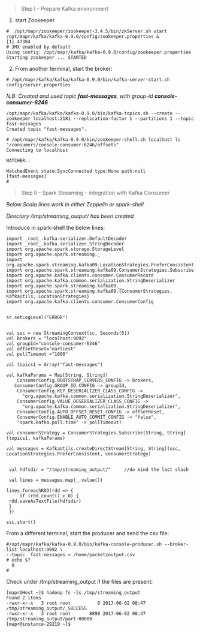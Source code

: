 


>Step I - Prepare Kafka environment


1) start Zookeeper

```
#  /opt/mapr/zookeeper/zookeeper-3.4.5/bin/zkServer.sh start /opt/mapr/kafka/kafka-0.9.0/config/zookeeper.properties &
[1] 47384
# JMX enabled by default
Using config: /opt/mapr/kafka/kafka-0.9.0/config/zookeeper.properties
Starting zookeeper ... STARTED
```
2) From another terminal, start the broker:

```
# /opt/mapr/kafka/kafka/kafka-0.9.0/bin/kafka-server-start.sh config/server.properties
```

<i> N.B: Created and used topic  <b>fast-messages</b>, with group-id <b>console-consumer-6246 </b> </i>
```
/opt/mapr/kafka/kafka/kafka-0.9.0/bin/kafka-topics.sh --create --zookeeper localhost:2181 --replication-factor 1 --partitions 1 --topic   fast-messages
Created topic "fast-messages".

```
```
# /opt/mapr/kafka/kafka-0.9.0/bin/zookeeper-shell.sh localhost ls "/consumers/console-consumer-6246/offsets"
Connecting to localhost

WATCHER::

WatchedEvent state:SyncConnected type:None path:null
[fast-messages]
#
```




>Step II - Spark Streaming - integration with Kafka Consumer

<i>Below Scala lines work in either Zeppelin or spark-shell </i>

<i> Directory /tmp/streaming_output/ has been created </i>

Introduce in spark-shell the below lines:

```
import _root_.kafka.serializer.DefaultDecoder
import _root_.kafka.serializer.StringDecoder
import org.apache.spark.storage.StorageLevel
import org.apache.spark.streaming._
import org.apache.spark.streaming.kafka09.LocationStrategies.PreferConsistent
import org.apache.spark.streaming.kafka09.ConsumerStrategies.Subscribe
import org.apache.kafka.clients.consumer.ConsumerRecord
import org.apache.kafka.common.serialization.StringDeserializer
import org.apache.spark.streaming.kafka09._
import org.apache.spark.streaming.kafka09.{ConsumerStrategies, KafkaUtils, LocationStrategies}
import org.apache.kafka.clients.consumer.ConsumerConfig


sc.setLogLevel("ERROR")


val ssc = new StreamingContext(sc, Seconds(5))
val brokers = "localhost:9092"
val groupId="console-consumer-6246"
val offsetReset="earliest"
val pollTimeout ="1000"

val topics1 = Array("fast-messages")

val kafkaParams = Map[String, String](
    ConsumerConfig.BOOTSTRAP_SERVERS_CONFIG -> brokers,
   ConsumerConfig.GROUP_ID_CONFIG -> groupId,
    ConsumerConfig.KEY_DESERIALIZER_CLASS_CONFIG ->
      "org.apache.kafka.common.serialization.StringDeserializer",
    ConsumerConfig.VALUE_DESERIALIZER_CLASS_CONFIG ->
      "org.apache.kafka.common.serialization.StringDeserializer",
    ConsumerConfig.AUTO_OFFSET_RESET_CONFIG -> offsetReset,
    ConsumerConfig.ENABLE_AUTO_COMMIT_CONFIG -> "false",
    "spark.kafka.poll.time" -> pollTimeout)

val consumerStrategy = ConsumerStrategies.Subscribe[String, String](topics1, kafkaParams)

val messages = KafkaUtils.createDirectStream[String, String](ssc, LocationStrategies.PreferConsistent, consumerStrategy)

 
 val hdfsdir = "/tmp/streaming_output/"     //do mind the last slash 

 val lines = messages.map(_.value())

lines.foreachRDD(rdd => {
     if (rdd.count() > 0) {
 rdd.saveAsTextFile(hdfsdir)
 }
 })

ssc.start()
```

From a different terminal, start the producer and send the csv file:

```
#/opt/mapr/kafka/kafka-0.9.0/bin/kafka-console-producer.sh --broker-list localhost:9092 \
--topic  fast-messages < /home/packetzoutput.csv
# echo $?
  0
#
```

Check under /tmp/streaming_output if the files are present:

```
[mapr@Host ~]$ hadoop fs -ls /tmp/streaming_output
Found 2 items
-rwxr-xr-x   3 root root          0 2017-06-02 08:47 /tmp/streaming_output/_SUCCESS
-rwxr-xr-x   3 root root       8898 2017-06-02 08:47 /tmp/streaming_output/part-00000
[mapr@instance-29219 ~]$
```

